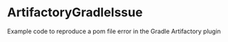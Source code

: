 ArtifactoryGradleIssue
======================

Example code to reproduce a pom file error in the Gradle Artifactory plugin
